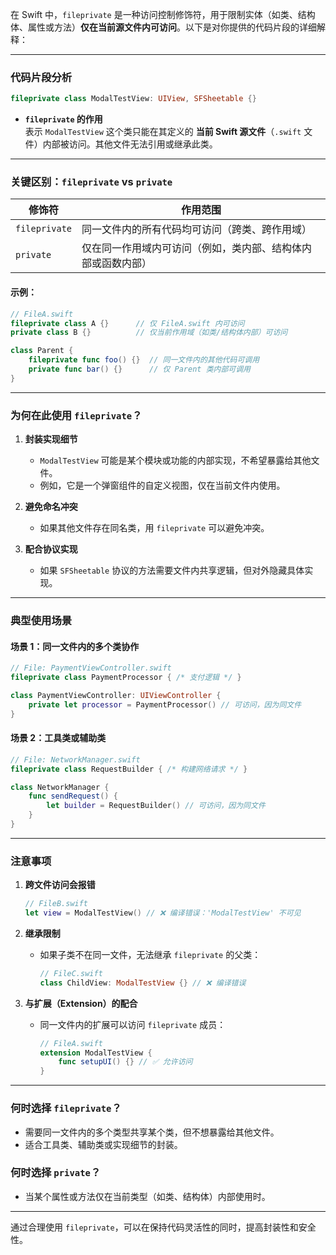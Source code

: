 在 Swift 中，`fileprivate` 是一种访问控制修饰符，用于限制实体（如类、结构体、属性或方法）**仅在当前源文件内可访问**。以下是对你提供的代码片段的详细解释：

---

### **代码片段分析**
```swift
fileprivate class ModalTestView: UIView, SFSheetable {}
```
- **`fileprivate` 的作用**  
  表示 `ModalTestView` 这个类只能在其定义的 **当前 Swift 源文件**（`.swift` 文件）内部被访问。其他文件无法引用或继承此类。

---

### **关键区别：`fileprivate` vs `private`**
| **修饰符**      | **作用范围**                                                                 |
|-----------------|----------------------------------------------------------------------------|
| `fileprivate`   | 同一文件内的所有代码均可访问（跨类、跨作用域）                               |
| `private`       | 仅在同一作用域内可访问（例如，类内部、结构体内部或函数内部）                 |

#### 示例：
```swift
// FileA.swift
fileprivate class A {}      // 仅 FileA.swift 内可访问
private class B {}          // 仅当前作用域（如类/结构体内部）可访问

class Parent {
    fileprivate func foo() {}  // 同一文件内的其他代码可调用
    private func bar() {}      // 仅 Parent 类内部可调用
}
```

---

### **为何在此使用 `fileprivate`？**
1. **封装实现细节**  
   - `ModalTestView` 可能是某个模块或功能的内部实现，不希望暴露给其他文件。
   - 例如，它是一个弹窗组件的自定义视图，仅在当前文件内使用。

2. **避免命名冲突**  
   - 如果其他文件存在同名类，用 `fileprivate` 可以避免冲突。

3. **配合协议实现**  
   - 如果 `SFSheetable` 协议的方法需要文件内共享逻辑，但对外隐藏具体实现。

---

### **典型使用场景**
#### 场景 1：同一文件内的多个类协作
```swift
// File: PaymentViewController.swift
fileprivate class PaymentProcessor { /* 支付逻辑 */ }

class PaymentViewController: UIViewController {
    private let processor = PaymentProcessor() // 可访问，因为同文件
}
```

#### 场景 2：工具类或辅助类
```swift
// File: NetworkManager.swift
fileprivate class RequestBuilder { /* 构建网络请求 */ }

class NetworkManager {
    func sendRequest() {
        let builder = RequestBuilder() // 可访问，因为同文件
    }
}
```

---

### **注意事项**
1. **跨文件访问会报错**  
   ```swift
   // FileB.swift
   let view = ModalTestView() // ❌ 编译错误：'ModalTestView' 不可见
   ```

2. **继承限制**  
   - 如果子类不在同一文件，无法继承 `fileprivate` 的父类：
     ```swift
     // FileC.swift
     class ChildView: ModalTestView {} // ❌ 编译错误
     ```

3. **与扩展（Extension）的配合**  
   - 同一文件内的扩展可以访问 `fileprivate` 成员：
     ```swift
     // FileA.swift
     extension ModalTestView {
         func setupUI() {} // ✅ 允许访问
     }
     ```

---

### **何时选择 `fileprivate`？**
- 需要同一文件内的多个类型共享某个类，但不想暴露给其他文件。
- 适合工具类、辅助类或实现细节的封装。

### **何时选择 `private`？**
- 当某个属性或方法仅在当前类型（如类、结构体）内部使用时。

---

通过合理使用 `fileprivate`，可以在保持代码灵活性的同时，提高封装性和安全性。